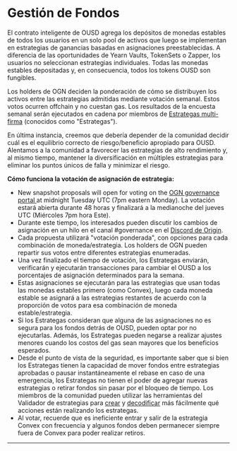 # Gestión de Fondos

El contrato inteligente de OUSD agrega los depósitos de monedas estables de todos los usuarios en un solo pool de activos que luego se implementan en estrategias de ganancias basadas en asignaciones preestablecidas. A diferencia de las oportunidades de Yearn Vaults, TokenSets o Zapper, los usuarios no seleccionan estrategias individuales. Todas las monedas estables depositadas y, en consecuencia, todos los tokens OUSD son fungibles.&#x20;

Los holders de OGN deciden la ponderación de cómo se distribuyen los activos entre las estrategias admitidas mediante votación semanal. Estos votos ocurren offchain y no cuestan gas. Los resultados de la encuesta semanal serán ejecutados en cadena por miembros de [Estrategas multi-firma](https://etherscan.io/address/0xF14BBdf064E3F67f51cd9BD646aE3716aD938FDC) (conocidos como "Estrategas").

En última instancia, creemos que debería depender de la comunidad decidir cuál es el equilibrio correcto de riesgo/beneficio apropiado para OUSD. Alentamos a la comunidad a favorecer las estrategias de alto rendimiento y, al mismo tiempo, mantener la diversificación en múltiples estrategias para eliminar los puntos únicos de falla y minimizar el riesgo.&#x20;

**Cómo funciona la votación de asignación de estrategia:**

* New snapshot proposals will open for voting on the [OGN governance portal ](http://vote.originprotocol.com)at midnight Tuesday UTC (7pm eastern Monday). La votación estará abierta durante 48 horas y finalizará a la medianoche del jueves UTC (Miércoles 7pm hora Este).
* Durante este tiempo, los interesados pueden discutir los cambios de asignación en un hilo en el canal #governance en el [Discord de Origin](https://www.originprotocol.com/discord).
* Cada propuesta utilizará "votación ponderada", con opciones para cada combinación de moneda/estrategia. Los holders de OGN pueden repartir sus votos entre diferentes estrategias enumeradas.
* Una vez finalizado el tiempo de votación, los Estrategas enviarán, verificarán y ejecutarán transacciones para cambiar el OUSD a los porcentajes de asignación determinados para la semana.
* Estas asignaciones se ejecutarán para las estrategias que usan todas las monedas estables primero (como Convex), luego cada moneda estable se asignará a las estrategias restantes de acuerdo con la proporción de votos para esa combinación de moneda estable/estrategia.
* Si los Estrategas consideran que alguna de las asignaciones no es segura para los fondos detrás de OUSD, pueden optar por no ejecutarlas. Además, los Estrategas pueden negarse a realizar ajustes menores cuando los costos del gas sean mayores que los beneficios esperados.&#x20;
* Desde el punto de vista de la seguridad, es importante saber que si bien los Estrategas tienen la capacidad de mover fondos entre estrategias aprobadas o pausar instantáneamente el rebase en caso de una emergencia, los Estrategas no tienen el poder de agregar nuevas estrategias o retirar fondos sin pasar por el bloqueo de tiempo. Los miembros de la comunidad pueden utilizar las herramientas del Validador de estrategias para [crear](https://analytics.ousd.com/strategist/creator) y [decodificar](https://analytics.ousd.com/strategist) más fácilmente qué acciones están realizando los estrategas.
* Al votar, recuerde que es ineficiente entrar y salir de la estrategia Convex con frecuencia y algunos fondos deben permanecer siempre fuera de Convex para poder realizar retiros.



****
